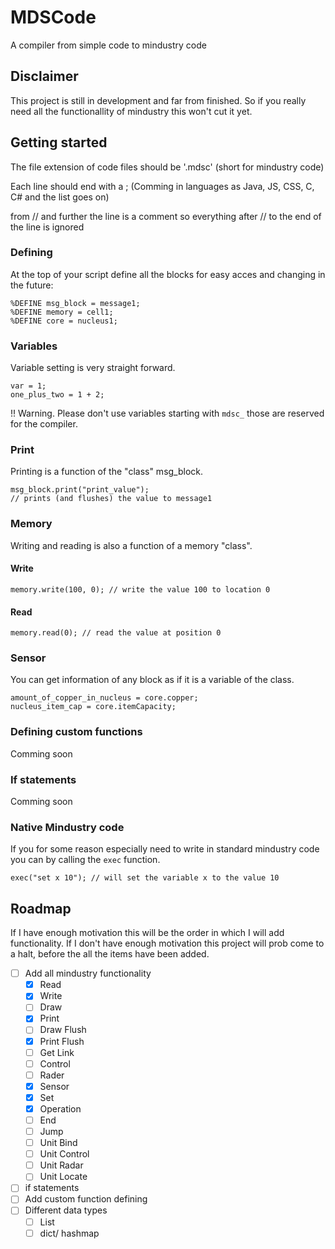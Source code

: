 # MDSCode
A compiler from simple code to mindustry code

## Disclaimer
This project is still in development and far from finished. So if you really need all the functionallity of mindustry this won't cut it yet.

## Getting started
The file extension of code files should be '.mdsc' (short for mindustry code)

Each line should end with a ; (Comming in languages as Java, JS, CSS, C, C# and the list goes on)

from // and further the line is a comment so everything after // to the end of the line is ignored

### Defining
At the top of your script define all the blocks for easy acces and changing in the future:
```
%DEFINE msg_block = message1;
%DEFINE memory = cell1;
%DEFINE core = nucleus1;
```

### Variables
Variable setting is very straight forward.
```
var = 1;
one_plus_two = 1 + 2;
```

!! Warning. Please don't use variables starting with ``mdsc_`` those are reserved for the compiler.

### Print
Printing is a function of the "class" msg_block.
```
msg_block.print("print_value");
// prints (and flushes) the value to message1
```

### Memory
Writing and reading is also a function of a memory "class".

#### Write
```
memory.write(100, 0); // write the value 100 to location 0
```
#### Read
```
memory.read(0); // read the value at position 0
```

### Sensor
You can get information of any block as if it is a variable of the class.
```
amount_of_copper_in_nucleus = core.copper;
nucleus_item_cap = core.itemCapacity;
```

### Defining custom functions
Comming soon

### If statements
Comming soon

### Native Mindustry code
If you for some reason especially need to write in standard mindustry code you can by calling the ``exec`` function.
```
exec("set x 10"); // will set the variable x to the value 10
```

## Roadmap
If I have enough motivation this will be the order in which I will add functionality. If I don't have enough motivation this project will prob come to a halt, before the all the items have been added.

- [ ] Add all mindustry functionality
    - [X] Read
    - [X] Write
    - [ ] Draw
    - [X] Print
    - [ ] Draw Flush
    - [X] Print Flush
    - [ ] Get Link
    - [ ] Control
    - [ ] Rader
    - [X] Sensor
    - [X] Set
    - [X] Operation
    - [ ] End
    - [ ] Jump
    - [ ] Unit Bind
    - [ ] Unit Control
    - [ ] Unit Radar
    - [ ] Unit Locate
- [ ] if statements
- [ ] Add custom function defining
- [ ] Different data types
    - [ ] List
    - [ ] dict/ hashmap
